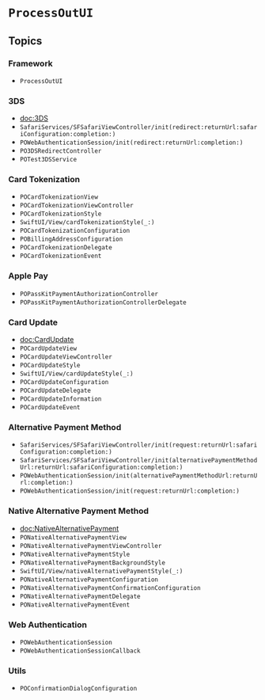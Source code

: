 # ``ProcessOutUI``

## Topics

### Framework 

- ``ProcessOutUI``

### 3DS

- <doc:3DS>
- ``SafariServices/SFSafariViewController/init(redirect:returnUrl:safariConfiguration:completion:)``
- ``POWebAuthenticationSession/init(redirect:returnUrl:completion:)``
- ``PO3DSRedirectController``
- ``POTest3DSService``

### Card Tokenization

- ``POCardTokenizationView``
- ``POCardTokenizationViewController``
- ``POCardTokenizationStyle``
- ``SwiftUI/View/cardTokenizationStyle(_:)``
- ``POCardTokenizationConfiguration``
- ``POBillingAddressConfiguration``
- ``POCardTokenizationDelegate``
- ``POCardTokenizationEvent``

### Apple Pay

- ``POPassKitPaymentAuthorizationController``
- ``POPassKitPaymentAuthorizationControllerDelegate``

### Card Update

- <doc:CardUpdate>
- ``POCardUpdateView``
- ``POCardUpdateViewController``
- ``POCardUpdateStyle``
- ``SwiftUI/View/cardUpdateStyle(_:)``
- ``POCardUpdateConfiguration``
- ``POCardUpdateDelegate``
- ``POCardUpdateInformation``
- ``POCardUpdateEvent``

### Alternative Payment Method

- ``SafariServices/SFSafariViewController/init(request:returnUrl:safariConfiguration:completion:)``
- ``SafariServices/SFSafariViewController/init(alternativePaymentMethodUrl:returnUrl:safariConfiguration:completion:)``
- ``POWebAuthenticationSession/init(alternativePaymentMethodUrl:returnUrl:completion:)``
- ``POWebAuthenticationSession/init(request:returnUrl:completion:)``

### Native Alternative Payment Method

- <doc:NativeAlternativePayment>
- ``PONativeAlternativePaymentView``
- ``PONativeAlternativePaymentViewController``
- ``PONativeAlternativePaymentStyle``
- ``PONativeAlternativePaymentBackgroundStyle``
- ``SwiftUI/View/nativeAlternativePaymentStyle(_:)``
- ``PONativeAlternativePaymentConfiguration``
- ``PONativeAlternativePaymentConfirmationConfiguration``
- ``PONativeAlternativePaymentDelegate``
- ``PONativeAlternativePaymentEvent``

<!--### Dynamic Checkout-->
<!---->
<!--- ``PODynamicCheckoutView``-->
<!--- ``PODynamicCheckoutViewController``-->
<!--- ``PODynamicCheckoutStyle``-->
<!--- ``SwiftUI/View/dynamicCheckoutStyle(_:)``-->
<!--- ``PODynamicCheckoutConfiguration``-->
<!--- ``PODynamicCheckoutCardConfiguration``-->
<!--- ``PODynamicCheckoutCardBillingAddressConfiguration``-->
<!--- ``PODynamicCheckoutAlternativePaymentConfiguration``-->
<!--- ``PODynamicCheckoutDelegate``-->
<!--- ``PODynamicCheckoutEvent``-->
<!--- ``PODynamicCheckoutInvoiceInvalidationReason``-->

### Web Authentication

- ``POWebAuthenticationSession``
- ``POWebAuthenticationSessionCallback``

### Utils

- ``POConfirmationDialogConfiguration``
